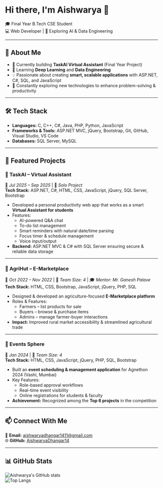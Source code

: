 # Hi there, I'm Aishwarya 👋  

🎓 Final Year B.Tech CSE Student  
💻 Web Developer | 🤖 Exploring AI & Data Engineering  

---

## 🚀 About Me
- 🔭 Currently building **TaskAI Virtual Assistant** (Final Year Project)  
- 🌱 Learning **Deep Learning** and **Data Engineering**  
- 💡 Passionate about creating **smart, scalable applications** with ASP.NET, C#, SQL, and JavaScript  
- 📖 Constantly exploring new technologies to enhance problem-solving & productivity  

---

## 🛠️ Tech Stack
- **Languages:** C, C++, C#, Java, PHP, Python, JavaScript  
- **Frameworks & Tools:** ASP.NET MVC, jQuery, Bootstrap, Git, GitHub, Visual Studio, VS Code  
- **Databases:** SQL Server, MySQL  

---

## 📌 Featured Projects

### 🔹 TaskAI – Virtual Assistant  
📅 *Jul 2025 – Sep 2025* | 👤 *Solo Project*  
**Tech Stack:** ASP.NET, C#, HTML, CSS, JavaScript, jQuery, SQL Server, Bootstrap  
- Developed a personal productivity web app that works as a smart **Virtual Assistant for students**  
- Features:  
  - AI-powered Q&A chat  
  - To-do list management  
  - Smart reminders with natural date/time parsing  
  - Focus timer & schedule management  
  - Voice input/output  
- **Backend:** ASP.NET MVC & C# with SQL Server ensuring secure & reliable data storage  

---

### 🔹 AgriHut – E-Marketplace  
📅 *Oct 2022 – Nov 2022* | 👥 *Team Size: 4* | 🎓 *Mentor: Mr. Ganesh Palave*  
**Tech Stack:** HTML, CSS, Bootstrap, JavaScript, jQuery, PHP, SQL  
- Designed & developed an agriculture-focused **E-Marketplace platform**  
- Roles & Features:  
  - Farmers – list products for sale  
  - Buyers – browse & purchase items  
  - Admins – manage farmer-buyer interactions  
- **Impact:** Improved rural market accessibility & streamlined agricultural trade  

---

### 🔹 Events Sphere  
📅 *Jan 2024* | 👥 *Team Size: 4*  
**Tech Stack:** HTML, CSS, JavaScript, jQuery, PHP, SQL, Bootstrap  
- Built an **event scheduling & management application** for Agnethon 2024 (Vashi, Mumbai)  
- Key Features:  
  - Role-based approval workflows  
  - Real-time event visibility  
  - Online registrations for students & faculty  
- **Achievement:** Recognized among the **Top 6 projects** in the competition  

---

## 📫 Connect With Me  
📧 **Email:** aishwaryadhangar1411@gmail.com  
🌐 **GitHub:** [AishwaryaDhangar14](https://github.com/AishwaryaDhangar14)  

---

## 📊 GitHub Stats
![Aishwarya's GitHub stats](https://github-readme-stats.vercel.app/api?username=AishwaryaDhangar14&show_icons=true&theme=radical)  
![Top Langs](https://github-readme-stats.vercel.app/api/top-langs/?username=AishwaryaDhangar14&layout=compact&theme=radical)

